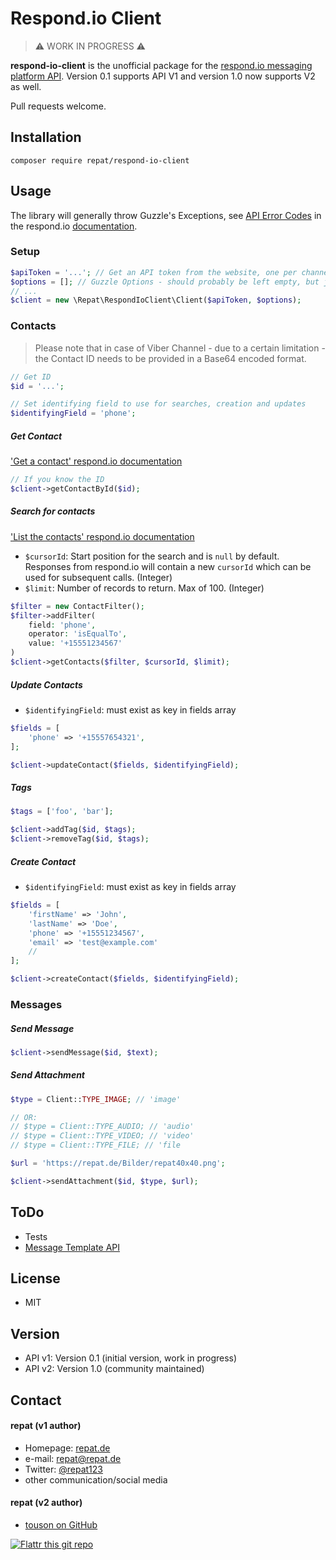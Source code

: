 Respond.io Client
======
> ⚠️ WORK IN PROGRESS ⚠️

**respond-io-client** is the unofficial package for the [respond.io messaging platform API](https://respond.io).
Version 0.1 supports API V1 and version 1.0 now supports V2 as well.

Pull requests welcome.

## Installation
`composer require repat/respond-io-client`

## Usage
The library will generally throw Guzzle's Exceptions, see [API Error Codes](https://developers.respond.io/#error-code) in the respond.io [documentation](https://developers.respond.io/docs/api).

### Setup

```php
$apiToken = '...'; // Get an API token from the website, one per channel
$options = []; // Guzzle Options - should probably be left empty, but just in case.
// ...
$client = new \Repat\RespondIoClient\Client($apiToken, $options);
```

### Contacts

> Please note that in case of Viber Channel - due to a certain limitation - the Contact ID needs to be provided in a Base64 encoded format.

```php
// Get ID
$id = '...';

// Set identifying field to use for searches, creation and updates
$identifyingField = 'phone';
```


##### Get Contact
['Get a contact' respond.io documentation](https://developers.respond.io/docs/api/cbcfb23486778-get-a-contact)

```php
// If you know the ID
$client->getContactById($id);
```

##### Search for contacts
['List the contacts' respond.io documentation](https://developers.respond.io/docs/api/0759d02787ab3-list-the-contacts)

- `$cursorId`:  Start position for the search and is `null` by default.  Responses from respond.io will contain a new `cursorId` which can be used for subsequent calls. (Integer)
- `$limit`: Number of records to return.  Max of 100. (Integer)

```php
$filter = new ContactFilter();
$filter->addFilter(
	field: 'phone',
	operator: 'isEqualTo',
	value: '+15551234567'
)
$client->getContacts($filter, $cursorId, $limit);
```

##### Update Contacts
- `$identifyingField`: must exist as key in fields array

```php
$fields = [
	'phone' => '+15557654321',
];

$client->updateContact($fields, $identifyingField);
```

##### Tags

```php
$tags = ['foo', 'bar'];

$client->addTag($id, $tags);
$client->removeTag($id, $tags);
```

##### Create Contact
- `$identifyingField`: must exist as key in fields array

```php
$fields = [
	'firstName' => 'John',
	'lastName' => 'Doe',
	'phone' => '+15551234567',
	'email' => 'test@example.com'
	//
];

$client->createContact($fields, $identifyingField);
```

### Messages

##### Send Message

```php
$client->sendMessage($id, $text);
```

##### Send Attachment

```php
$type = Client::TYPE_IMAGE; // 'image'

// OR:
// $type = Client::TYPE_AUDIO; // 'audio'
// $type = Client::TYPE_VIDEO; // 'video'
// $type = Client::TYPE_FILE; // 'file

$url = 'https://repat.de/Bilder/repat40x40.png';

$client->sendAttachment($id, $type, $url);
```

## ToDo

* Tests
* [Message Template API](https://docs.respond.io/developer-api/messages-api/message-template-api)

## License
* MIT

## Version
* API v1: Version 0.1 (initial version, work in progress)
* API v2: Version 1.0 (community maintained)

## Contact
#### repat (v1 author)
* Homepage: [repat.de](https://repat.de)
* e-mail: repat@repat.de
* Twitter: [@repat123](https://twitter.com/repat123 "repat123 on twitter")
* other communication/social media

#### repat (v2 author)
* [touson on GitHub](https://github.com/touson)

[![Flattr this git repo](http://api.flattr.com/button/flattr-badge-large.png)](https://flattr.com/submit/auto?user_id=repat&url=https://github.com/repat/respond-io-title&title=respond-io-title&language=&tags=github&category=software)
